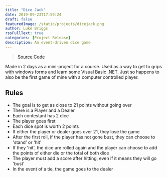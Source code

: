 ```yaml
---
title: "Dice Jack"
date: 2019-09-23T17:59:24
draft: false
featuredImage: /static/projects/dicejack.png
author: Luke Briggs
rssFullText: true
categories: [Project Release]
description: An event-driven dice game
---
```


> [Source Code](https://github.com/CodeLuke/Dice-Jack)

Made in 2 days as a mini-project for a course. Used as a way to get to grips with windows forms and learn some Visual Basic .NET. Just so happens to also be the first game of mine with a computer controlled player.

## Rules
* The goal is to get as close to 21 points without going over
* There is a Player and a Dealer
* Each contestant has 2 dice
* The player goes first
* Each dice spot is worth 2 points
* If either the player or dealer goes over 21, they lose the game
* After the first roll, if the player has not gone bust, they can choose to 'stand' or 'hit'
* If they 'hit', the dice are rolled again and the player can choose to add the points of either die or the total of both dice
* The player must add a score after hitting, even if it means they will go 'bust'
* In the event of a tie, the game goes to the dealer


